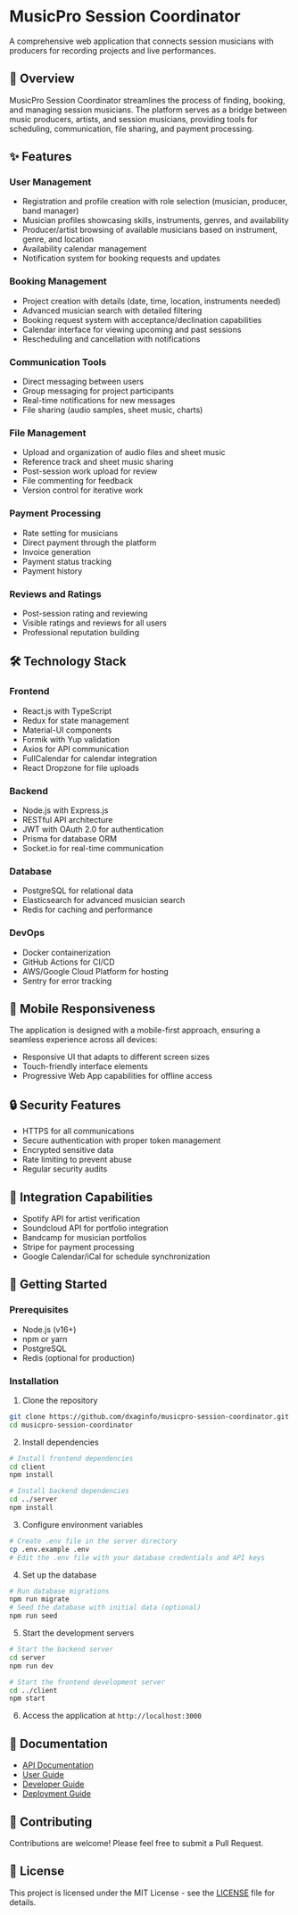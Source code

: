# MusicPro Session Coordinator

A comprehensive web application that connects session musicians with producers for recording projects and live performances.

## 🎵 Overview

MusicPro Session Coordinator streamlines the process of finding, booking, and managing session musicians. The platform serves as a bridge between music producers, artists, and session musicians, providing tools for scheduling, communication, file sharing, and payment processing.

## ✨ Features

### User Management
- Registration and profile creation with role selection (musician, producer, band manager)
- Musician profiles showcasing skills, instruments, genres, and availability
- Producer/artist browsing of available musicians based on instrument, genre, and location
- Availability calendar management
- Notification system for booking requests and updates

### Booking Management
- Project creation with details (date, time, location, instruments needed)
- Advanced musician search with detailed filtering
- Booking request system with acceptance/declination capabilities
- Calendar interface for viewing upcoming and past sessions
- Rescheduling and cancellation with notifications

### Communication Tools
- Direct messaging between users
- Group messaging for project participants
- Real-time notifications for new messages
- File sharing (audio samples, sheet music, charts)

### File Management
- Upload and organization of audio files and sheet music
- Reference track and sheet music sharing
- Post-session work upload for review
- File commenting for feedback
- Version control for iterative work

### Payment Processing
- Rate setting for musicians
- Direct payment through the platform
- Invoice generation
- Payment status tracking
- Payment history

### Reviews and Ratings
- Post-session rating and reviewing
- Visible ratings and reviews for all users
- Professional reputation building

## 🛠️ Technology Stack

### Frontend
- React.js with TypeScript
- Redux for state management
- Material-UI components
- Formik with Yup validation
- Axios for API communication
- FullCalendar for calendar integration
- React Dropzone for file uploads

### Backend
- Node.js with Express.js
- RESTful API architecture
- JWT with OAuth 2.0 for authentication
- Prisma for database ORM
- Socket.io for real-time communication

### Database
- PostgreSQL for relational data
- Elasticsearch for advanced musician search
- Redis for caching and performance

### DevOps
- Docker containerization
- GitHub Actions for CI/CD
- AWS/Google Cloud Platform for hosting
- Sentry for error tracking

## 📱 Mobile Responsiveness

The application is designed with a mobile-first approach, ensuring a seamless experience across all devices:
- Responsive UI that adapts to different screen sizes
- Touch-friendly interface elements
- Progressive Web App capabilities for offline access

## 🔒 Security Features

- HTTPS for all communications
- Secure authentication with proper token management
- Encrypted sensitive data
- Rate limiting to prevent abuse
- Regular security audits

## 🔌 Integration Capabilities

- Spotify API for artist verification
- Soundcloud API for portfolio integration
- Bandcamp for musician portfolios
- Stripe for payment processing
- Google Calendar/iCal for schedule synchronization

## 🚀 Getting Started

### Prerequisites
- Node.js (v16+)
- npm or yarn
- PostgreSQL
- Redis (optional for production)

### Installation

1. Clone the repository
```bash
git clone https://github.com/dxaginfo/musicpro-session-coordinator.git
cd musicpro-session-coordinator
```

2. Install dependencies
```bash
# Install frontend dependencies
cd client
npm install

# Install backend dependencies
cd ../server
npm install
```

3. Configure environment variables
```bash
# Create .env file in the server directory
cp .env.example .env
# Edit the .env file with your database credentials and API keys
```

4. Set up the database
```bash
# Run database migrations
npm run migrate
# Seed the database with initial data (optional)
npm run seed
```

5. Start the development servers
```bash
# Start the backend server
cd server
npm run dev

# Start the frontend development server
cd ../client
npm start
```

6. Access the application at `http://localhost:3000`

## 📖 Documentation

- [API Documentation](./docs/api.md)
- [User Guide](./docs/user-guide.md)
- [Developer Guide](./docs/developer-guide.md)
- [Deployment Guide](./docs/deployment.md)

## 🤝 Contributing

Contributions are welcome! Please feel free to submit a Pull Request.

## 📄 License

This project is licensed under the MIT License - see the [LICENSE](LICENSE) file for details.